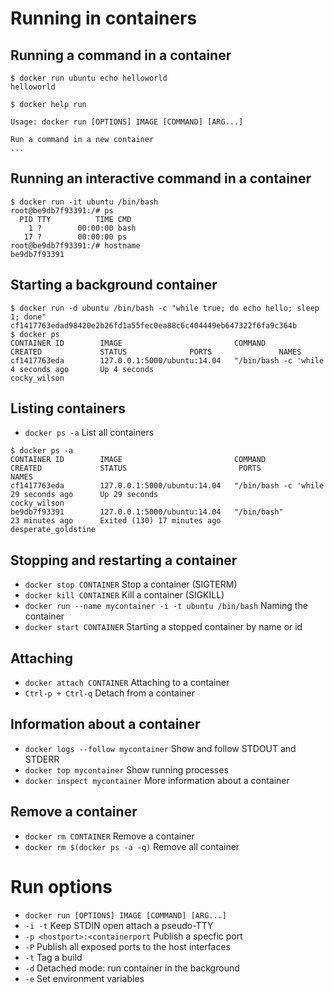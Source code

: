 # Running in containers


## Running a command in a container

```
$ docker run ubuntu echo helloworld
helloworld
```

```
$ docker help run

Usage: docker run [OPTIONS] IMAGE [COMMAND] [ARG...]

Run a command in a new container
...
```


## Running an interactive command in a container

```
$ docker run -it ubuntu /bin/bash
root@be9db7f93391:/# ps
  PID TTY          TIME CMD
    1 ?        00:00:00 bash
   17 ?        00:00:00 ps
root@be9db7f93391:/# hostname
be9db7f93391
```


## Starting a background container

```
$ docker run -d ubuntu /bin/bash -c "while true; do echo hello; sleep 1; done"
cf1417763edad98420e2b26fd1a55fec0ea88c6c404449eb647322f6fa9c364b
$ docker ps
CONTAINER ID        IMAGE                         COMMAND                CREATED             STATUS              PORTS               NAMES
cf1417763eda        127.0.0.1:5000/ubuntu:14.04   "/bin/bash -c 'while   4 seconds ago       Up 4 seconds                            cocky_wilson
```


## Listing containers
* `docker ps -a` List all containers

```
$ docker ps -a
CONTAINER ID        IMAGE                         COMMAND                CREATED             STATUS                         PORTS               NAMES
cf1417763eda        127.0.0.1:5000/ubuntu:14.04   "/bin/bash -c 'while   29 seconds ago      Up 29 seconds                                      cocky_wilson
be9db7f93391        127.0.0.1:5000/ubuntu:14.04   "/bin/bash"            23 minutes ago      Exited (130) 17 minutes ago                        desperate_goldstine
```


## Stopping and restarting a container
* `docker stop CONTAINER` Stop a container (SIGTERM)
* `docker kill CONTAINER` Kill a container (SIGKILL)
* `docker run --name mycontainer -i -t ubuntu /bin/bash` Naming the container
* `docker start CONTAINER` Starting a stopped container by name or id


## Attaching
* `docker attach CONTAINER` Attaching to a container
* `Ctrl-p + Ctrl-q` Detach from a container


## Information about a container
* `docker logs --follow mycontainer` Show and follow STDOUT and STDERR
* `docker top mycontainer` Show running processes
* `docker inspect mycontainer` More information about a container


## Remove a container
* `docker rm CONTAINER` Remove a container
* `docker rm $(docker ps -a -q)` Remove all container
# Run options
* `docker run [OPTIONS] IMAGE [COMMAND] [ARG...]`
* `-i -t` Keep STDIN open attach a pseudo-TTY
* `-p <hostport>:<containerport` Publish a specfic port
* `-P` Publish all exposed ports to the host interfaces
* `-t` Tag a build
* `-d` Detached mode: run container in the background
* `-e` Set environment variables


